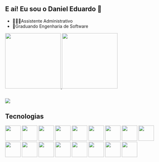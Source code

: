 ## E aí! Eu sou o Daniel Eduardo 👋

- 🧑🏻‍💼Assistente Administrativo
- 📘Graduando Engenharia de Software

<div>
  <a href="https://github.com/Danihmn">
  <img height="180em" src="https://github-readme-stats.vercel.app/api?username=Danihmn&show_icons=true&theme=dark">
  <img height="180em" src="https://github-readme-stats.vercel.app/api/top-langs/?username=Danihmn&layout=compact&theme=dark">
</div>

##

<div>
  <a href="http://www.linkedin.com/in/daniel-eduardo-pratta-bezerra-237b98258" target="blank">
    <img src="https://img.shields.io/badge/LinkedIn-0077B5?style=for-the-badge&logo=linkedin&logoColor=white">
  </a>
</div>

## Tecnologias ##

<div>
  <img height="50em" src="https://cdn.jsdelivr.net/gh/devicons/devicon@latest/icons/csharp/csharp-original.svg" />
  <img height="50em" src="https://cdn.jsdelivr.net/gh/devicons/devicon@latest/icons/python/python-original.svg" />
  <img height="50em" src="https://cdn.jsdelivr.net/gh/devicons/devicon@latest/icons/javascript/javascript-original.svg" />
  <img height="50em" src="https://cdn.jsdelivr.net/gh/devicons/devicon@latest/icons/html5/html5-original.svg" />
  <img height="50em" src="https://cdn.jsdelivr.net/gh/devicons/devicon@latest/icons/css3/css3-original.svg" />
  <img height="50em" src="https://cdn.jsdelivr.net/gh/devicons/devicon@latest/icons/azuresqldatabase/azuresqldatabase-original.svg" />
  <img height="50em" src="https://cdn.jsdelivr.net/gh/devicons/devicon@latest/icons/git/git-original.svg" />
  <img height="50em" src="https://cdn.jsdelivr.net/gh/devicons/devicon@latest/icons/pycharm/pycharm-original.svg" />
  <img height="50em" src="https://cdn.jsdelivr.net/gh/devicons/devicon@latest/icons/vscode/vscode-original.svg" />
  <img height="50em" src="https://cdn.jsdelivr.net/gh/devicons/devicon@latest/icons/visualstudio/visualstudio-original.svg" />
  <img height="50em" src="https://cdn.jsdelivr.net/gh/devicons/devicon@latest/icons/dotnetcore/dotnetcore-original.svg" />
  <img height="50em" src="https://cdn.jsdelivr.net/gh/devicons/devicon@latest/icons/entityframeworkcore/entityframeworkcore-original.svg" />
  <img height="50em" src="https://cdn.jsdelivr.net/gh/devicons/devicon@latest/icons/nuget/nuget-original.svg" />
  <img height="50em" src="https://cdn.jsdelivr.net/gh/devicons/devicon@latest/icons/mysql/mysql-original-wordmark.svg" />
  <img height="50em" src="https://cdn.jsdelivr.net/gh/devicons/devicon@latest/icons/sqlite/sqlite-original-wordmark.svg" />
  <img height="50em" src="https://cdn.jsdelivr.net/gh/devicons/devicon@latest/icons/windows11/windows11-original.svg" />
  <img height="50em" src="https://cdn.jsdelivr.net/gh/devicons/devicon@latest/icons/ubuntu/ubuntu-original.svg" />
</div>
